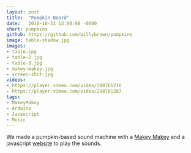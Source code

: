 ```yaml
---
layout: post
title:  "Pumpkin Board"
date:   2018-10-31 12:00:00 -0600
short: pumpkins
github: https://github.com/billybrown/pumpkins
image: table-shadow.jpg
images:
- table.jpg
- table-2.jpg
- table-3.jpg
- makey-makey.jpg
- screen-shot.jpg
videos: 
- https://player.vimeo.com/video/298761216
- https://player.vimeo.com/video/298761287
tags:
- MakeyMakey
- Arduino
- Javascript
- Music
---
```



We made a pumpkin-based sound machine with a <a href="https://makeymakey.com/">Makey Makey</a> and a javascript <a href="http://b.illbrown.com/pumpkins/">website</a> to play the sounds.
